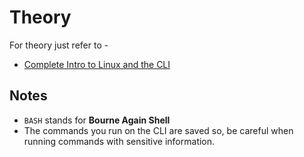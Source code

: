 # Theory

For theory just refer to -

- [Complete Intro to Linux and the CLI](https://btholt.github.io/complete-intro-to-linux-and-the-cli/)

## Notes

- `BASH` stands for **Bourne Again Shell**
- The commands you run on the CLI are saved so, be careful when running commands with sensitive information.